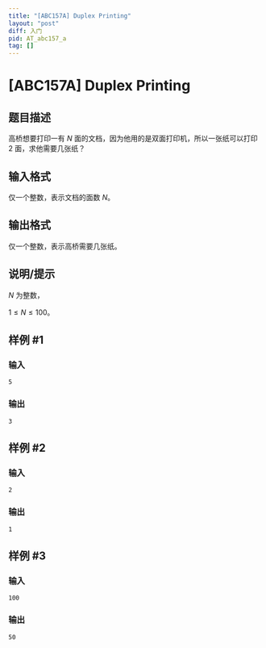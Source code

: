 ```yaml
---
title: "[ABC157A] Duplex Printing"
layout: "post"
diff: 入门
pid: AT_abc157_a
tag: []
---
```


# [ABC157A] Duplex Printing

## 题目描述

高桥想要打印一有 $N$ 面的文档，因为他用的是双面打印机，所以一张纸可以打印 $2$ 面，求他需要几张纸？

## 输入格式

仅一个整数，表示文档的面数 $N$。

## 输出格式

仅一个整数，表示高桥需要几张纸。

## 说明/提示

$N$ 为整数，

$1\leq N \leq100$。

## 样例 #1

### 输入

```
5
```

### 输出

```
3
```

## 样例 #2

### 输入

```
2
```

### 输出

```
1
```

## 样例 #3

### 输入

```
100
```

### 输出

```
50
```

